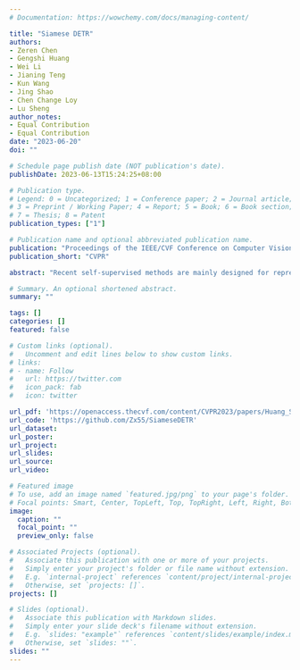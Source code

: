 ```yaml
---
# Documentation: https://wowchemy.com/docs/managing-content/

title: "Siamese DETR"
authors:
- Zeren Chen
- Gengshi Huang
- Wei Li
- Jianing Teng
- Kun Wang
- Jing Shao
- Chen Change Loy
- Lu Sheng
author_notes:
- Equal Contribution
- Equal Contribution
date: "2023-06-20"
doi: ""

# Schedule page publish date (NOT publication's date).
publishDate: 2023-06-13T15:24:25+08:00

# Publication type.
# Legend: 0 = Uncategorized; 1 = Conference paper; 2 = Journal article;
# 3 = Preprint / Working Paper; 4 = Report; 5 = Book; 6 = Book section;
# 7 = Thesis; 8 = Patent
publication_types: ["1"]

# Publication name and optional abbreviated publication name.
publication: "Proceedings of the IEEE/CVF Conference on Computer Vision and Pattern Recognition"
publication_short: "CVPR"

abstract: "Recent self-supervised methods are mainly designed for representation learning with the base model, eg, ResNets or ViTs. They cannot be easily transferred to DETR, with task-specific Transformer modules. In this work, we present Siamese DETR, a Siamese self-supervised pretraining approach for the Transformer architecture in DETR. We consider learning view-invariant and detection-oriented representations simultaneously through two complementary tasks, ie, localization and discrimination, in a novel multi-view learning framework. Two self-supervised pretext tasks are designed:(i) Multi-View Region Detection aims at learning to localize regions-of-interest between augmented views of the input, and (ii) Multi-View Semantic Discrimination attempts to improve object-level discrimination for each region. The proposed Siamese DETR achieves state-of-the-art transfer performance on COCO and PASCAL VOC detection using different DETR variants in all setups. Code is available at https://github.com/Zx55/SiameseDETR."

# Summary. An optional shortened abstract.
summary: ""

tags: []
categories: []
featured: false

# Custom links (optional).
#   Uncomment and edit lines below to show custom links.
# links:
# - name: Follow
#   url: https://twitter.com
#   icon_pack: fab
#   icon: twitter

url_pdf: 'https://openaccess.thecvf.com/content/CVPR2023/papers/Huang_Siamese_DETR_CVPR_2023_paper.pdf'
url_code: 'https://github.com/Zx55/SiameseDETR'
url_dataset:
url_poster:
url_project:
url_slides:
url_source:
url_video:

# Featured image
# To use, add an image named `featured.jpg/png` to your page's folder. 
# Focal points: Smart, Center, TopLeft, Top, TopRight, Left, Right, BottomLeft, Bottom, BottomRight.
image:
  caption: ""
  focal_point: ""
  preview_only: false

# Associated Projects (optional).
#   Associate this publication with one or more of your projects.
#   Simply enter your project's folder or file name without extension.
#   E.g. `internal-project` references `content/project/internal-project/index.md`.
#   Otherwise, set `projects: []`.
projects: []

# Slides (optional).
#   Associate this publication with Markdown slides.
#   Simply enter your slide deck's filename without extension.
#   E.g. `slides: "example"` references `content/slides/example/index.md`.
#   Otherwise, set `slides: ""`.
slides: ""
---
```

